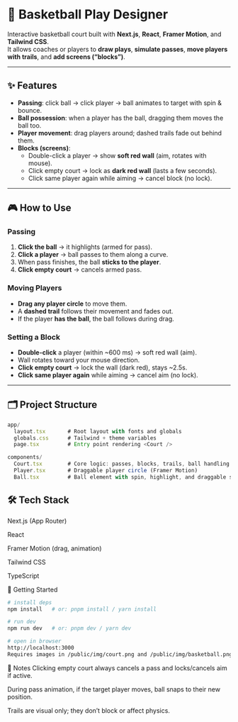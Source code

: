 # 🏀 Basketball Play Designer

Interactive basketball court built with **Next.js**, **React**, **Framer Motion**, and **Tailwind CSS**.  
It allows coaches or players to **draw plays**, **simulate passes**, **move players with trails**, and **add screens (“blocks”)**.

---

## ✨ Features

- **Passing**: click ball → click player → ball animates to target with spin & bounce.
- **Ball possession**: when a player has the ball, dragging them moves the ball too.
- **Player movement**: drag players around; dashed trails fade out behind them.
- **Blocks (screens)**:
  - Double-click a player → show **soft red wall** (aim, rotates with mouse).
  - Click empty court → lock as **dark red wall** (lasts a few seconds).
  - Click same player again while aiming → cancel block (no lock).

---

## 🎮 How to Use

### Passing
1. **Click the ball** → it highlights (armed for pass).
2. **Click a player** → ball passes to them along a curve.
3. When pass finishes, the ball **sticks to the player**.
4. **Click empty court** → cancels armed pass.

### Moving Players
- **Drag any player circle** to move them.
- A **dashed trail** follows their movement and fades out.
- If the player **has the ball**, the ball follows during drag.

### Setting a Block
- **Double-click** a player (within ~600 ms) → soft red wall (aim).
- Wall rotates toward your mouse direction.
- **Click empty court** → lock the wall (dark red), stays ~2.5s.
- **Click same player again** while aiming → cancel aim (no lock).

---


## 🗂️ Project Structure
```ts
app/
  layout.tsx       # Root layout with fonts and globals
  globals.css      # Tailwind + theme variables
  page.tsx         # Entry point rendering <Court />

components/
  Court.tsx        # Core logic: passes, blocks, trails, ball handling
  Player.tsx       # Draggable player circle (Framer Motion)
  Ball.tsx         # Ball element with spin, highlight, and draggable support

```
## 🛠️ Tech Stack
Next.js (App Router)

React

Framer Motion (drag, animation)

Tailwind CSS

TypeScript

🚀 Getting Started
```bash
# install deps
npm install   # or: pnpm install / yarn install

# run dev
npm run dev   # or: pnpm dev / yarn dev

# open in browser
http://localhost:3000
Requires images in /public/img/court.png and /public/img/basketball.png.
```

📌 Notes
Clicking empty court always cancels a pass and locks/cancels aim if active.

During pass animation, if the target player moves, ball snaps to their new position.

Trails are visual only; they don’t block or affect physics.

